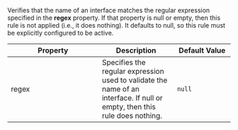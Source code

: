 Verifies that the name of an interface matches the regular expression
specified in the **regex** property. If that property is null or empty,
then this rule is not applied (i.e., it does nothing). It defaults to
null, so this rule must be explicitly configured to be active.

<table>
<colgroup>
<col style="width: 40%" />
<col style="width: 33%" />
<col style="width: 25%" />
</colgroup>
<thead>
<tr class="header">
<th>Property</th>
<th>Description</th>
<th>Default Value</th>
</tr>
</thead>
<tbody>
<tr class="odd">
<td>regex</td>
<td>Specifies the regular expression used to validate the name of an
interface. If null or empty, then this rule does nothing.</td>
<td><code>null</code></td>
</tr>
</tbody>
</table>

